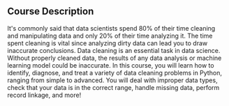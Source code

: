 ## Course Description

It's commonly said that data scientists spend 80% of their time cleaning and manipulating data and only 20% of their time analyzing it. The time spent cleaning is vital since analyzing dirty data can lead you to draw inaccurate conclusions. Data cleaning is an essential task in data science. Without properly cleaned data, the results of any data analysis or machine learning model could be inaccurate. In this course, you will learn how to identify, diagnose, and treat a variety of data cleaning problems in Python, ranging from simple to advanced. You will deal with improper data types, check that your data is in the correct range, handle missing data, perform record linkage, and more!